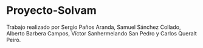 # Proyecto-Solvam


Trabajo realizado por Sergio Paños Aranda, Samuel Sánchez Collado, Alberto Barbera Campos, Víctor Sanhermelando San Pedro y Carlos Queralt Peiró.
